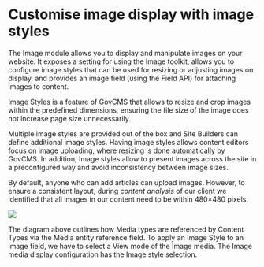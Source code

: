 # Customise image display with image styles

The Image module allows you to display and manipulate images on your website. It exposes a setting for using the Image toolkit, allows you to configure image styles that can be used for resizing or adjusting images on display, and provides an image field \(using the Field API\) for attaching images to content.

Image Styles is a feature of GovCMS that allows to resize and crop images within the predefined dimensions, ensuring the file size of the image does not increase page size unnecessarily.

Multiple image styles are provided out of the box and Site Builders can define additional image styles. Having image styles allows content editors focus on image uploading, where resizing is done automatically by GovCMS. In addition, Image styles allow to present images across the site in a preconfigured way and avoid inconsistency between image sizes.

By default, anyone who can add articles can upload images. However, to ensure a consistent layout, during _content analysis_ of our client we identified that all images in our content need to be within 480×480 pixels.

![](../.gitbook/assets/55%20%281%29.png)

The diagram above outlines how Media types are referenced by Content Types via the Media entity reference field. To apply an Image Style to an image field, we have to select a View mode of the Image media. The Image media display configuration has the Image style selection.

